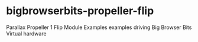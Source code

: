 # bigbrowserbits-propeller-flip
Parallax Propeller 1 Flip Module Examples examples driving Big Browser Bits Virtual hardware
